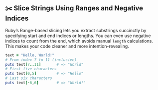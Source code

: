 ## ✂️ Slice Strings Using Ranges and Negative Indices
Ruby’s Range-based slicing lets you extract substrings succinctly by specifying start and end indices or lengths. You can even use negative indices to count from the end, which avoids manual `length` calculations. This makes your code cleaner and more intention-revealing.

```ruby
text = "Hello, World!"
# From index 7 to 11 (inclusive)
puts text[7..11]       # => "World"
# First five characters
puts text[0,5]         # => "Hello"
# Last six characters
puts text[-6,6]        # => "World!"
```
